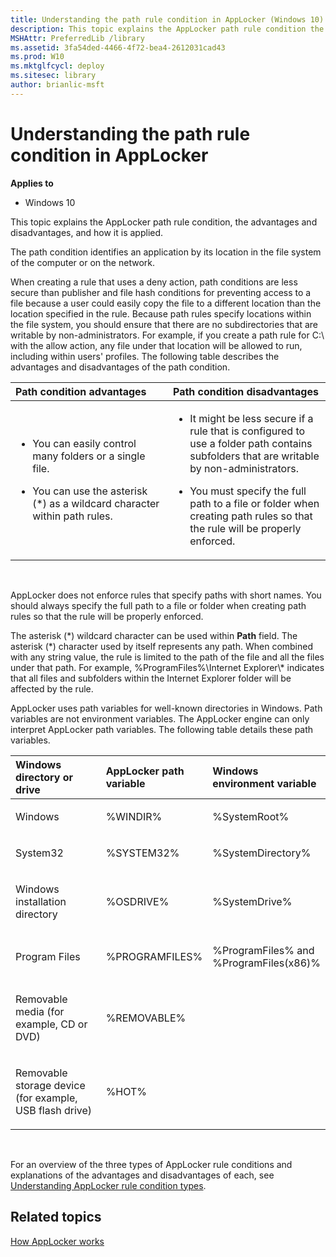 ```yaml
---
title: Understanding the path rule condition in AppLocker (Windows 10)
description: This topic explains the AppLocker path rule condition the advantages and disadvantages and how it is applied.
MSHAttr: PreferredLib /library
ms.assetid: 3fa54ded-4466-4f72-bea4-2612031cad43
ms.prod: W10
ms.mktglfcycl: deploy
ms.sitesec: library
author: brianlic-msft
---
```


# Understanding the path rule condition in AppLocker


**Applies to**

-   Windows 10

This topic explains the AppLocker path rule condition, the advantages and disadvantages, and how it is applied.

The path condition identifies an application by its location in the file system of the computer or on the network.

When creating a rule that uses a deny action, path conditions are less secure than publisher and file hash conditions for preventing access to a file because a user could easily copy the file to a different location than the location specified in the rule. Because path rules specify locations within the file system, you should ensure that there are no subdirectories that are writable by non-administrators. For example, if you create a path rule for C:\\ with the allow action, any file under that location will be allowed to run, including within users' profiles. The following table describes the advantages and disadvantages of the path condition.

<table>
<colgroup>
<col width="50%" />
<col width="50%" />
</colgroup>
<thead>
<tr class="header">
<th align="left">Path condition advantages</th>
<th align="left">Path condition disadvantages</th>
</tr>
</thead>
<tbody>
<tr class="odd">
<td align="left"><ul>
<li><p>You can easily control many folders or a single file.</p></li>
<li><p>You can use the asterisk (*) as a wildcard character within path rules.</p></li>
</ul></td>
<td align="left"><ul>
<li><p>It might be less secure if a rule that is configured to use a folder path contains subfolders that are writable by non-administrators.</p></li>
<li><p>You must specify the full path to a file or folder when creating path rules so that the rule will be properly enforced.</p></li>
</ul></td>
</tr>
</tbody>
</table>

 

AppLocker does not enforce rules that specify paths with short names. You should always specify the full path to a file or folder when creating path rules so that the rule will be properly enforced.

The asterisk (\*) wildcard character can be used within **Path** field. The asterisk (\*) character used by itself represents any path. When combined with any string value, the rule is limited to the path of the file and all the files under that path. For example, %ProgramFiles%\\Internet Explorer\\\* indicates that all files and subfolders within the Internet Explorer folder will be affected by the rule.

AppLocker uses path variables for well-known directories in Windows. Path variables are not environment variables. The AppLocker engine can only interpret AppLocker path variables. The following table details these path variables.

<table>
<colgroup>
<col width="33%" />
<col width="33%" />
<col width="33%" />
</colgroup>
<thead>
<tr class="header">
<th align="left">Windows directory or drive</th>
<th align="left">AppLocker path variable</th>
<th align="left">Windows environment variable</th>
</tr>
</thead>
<tbody>
<tr class="odd">
<td align="left"><p>Windows</p></td>
<td align="left"><p>%WINDIR%</p></td>
<td align="left"><p>%SystemRoot%</p></td>
</tr>
<tr class="even">
<td align="left"><p>System32</p></td>
<td align="left"><p>%SYSTEM32%</p></td>
<td align="left"><p>%SystemDirectory%</p></td>
</tr>
<tr class="odd">
<td align="left"><p>Windows installation directory</p></td>
<td align="left"><p>%OSDRIVE%</p></td>
<td align="left"><p>%SystemDrive%</p></td>
</tr>
<tr class="even">
<td align="left"><p>Program Files</p></td>
<td align="left"><p>%PROGRAMFILES%</p></td>
<td align="left"><p>%ProgramFiles% and %ProgramFiles(x86)%</p></td>
</tr>
<tr class="odd">
<td align="left"><p>Removable media (for example, CD or DVD)</p></td>
<td align="left"><p>%REMOVABLE%</p></td>
<td align="left"><p></p></td>
</tr>
<tr class="even">
<td align="left"><p>Removable storage device (for example, USB flash drive)</p></td>
<td align="left"><p>%HOT%</p></td>
<td align="left"><p></p></td>
</tr>
</tbody>
</table>

 

For an overview of the three types of AppLocker rule conditions and explanations of the advantages and disadvantages of each, see [Understanding AppLocker rule condition types](understanding-applocker-rule-condition-types.md).

## Related topics


[How AppLocker works](how-applocker-works-techref.md)

 

 





